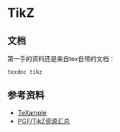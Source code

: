 # TikZ

## 文档

第一手的资料还是来自tex自带的文档：

```Shell
texdoc tikz
```

## 参考资料

+ [TeXample](http://www.texample.net/)
+ [PGF/TikZ资源汇总](http://www.hahack.com/tools/pgftikz-resources/)

